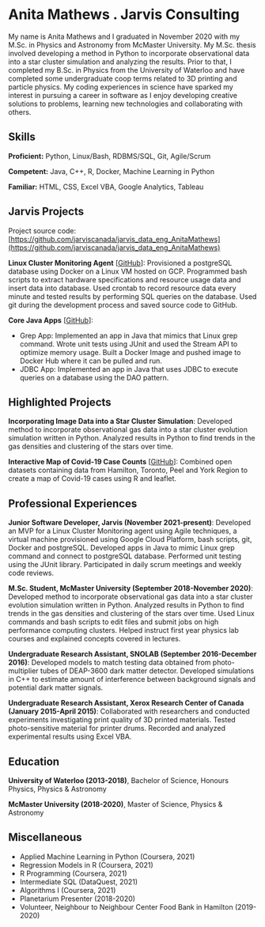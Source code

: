 # Anita Mathews . Jarvis Consulting

My name is Anita Mathews and I graduated in November 2020 with my M.Sc. in Physics and Astronomy from McMaster University. My M.Sc. thesis involved developing a method in Python to incorporate observational data into a star cluster simulation and analyzing the results. Prior to that, I completed my B.Sc. in Physics from the University of Waterloo and have completed some undergraduate coop terms related to 3D printing and particle physics. My coding experiences in science have sparked my interest in pursuing a career in software as I enjoy developing creative solutions to problems, learning new technologies and collaborating with others.

## Skills

**Proficient:** Python, Linux/Bash, RDBMS/SQL, Git, Agile/Scrum

**Competent:** Java, C++, R, Docker, Machine Learning in Python

**Familiar:** HTML, CSS, Excel VBA, Google Analytics, Tableau

## Jarvis Projects

Project source code: [https://github.com/jarviscanada/jarvis_data_eng_AnitaMathews](https://github.com/jarviscanada/jarvis_data_eng_AnitaMathews)


**Linux Cluster Monitoring Agent** [[GitHub](https://github.com/jarviscanada/jarvis_data_eng_AnitaMathews/tree/master/linux_sql)]: Provisioned a postgreSQL database using Docker on a Linux VM hosted on GCP. Programmed bash scripts to extract hardware specifications and resource usage data and insert data into database. Used crontab to record resource data every minute and tested results by performing SQL queries on the database. Used git during the development process and saved source code to GitHub.

**Core Java Apps** [[GitHub](https://github.com/jarviscanada/jarvis_data_eng_AnitaMathews/tree/masterhttps://github.com/jarviscanada/jarvis_data_eng_AnitaMathews/tree/develop/core_java)]:
      
  - Grep App: Implemented an app in Java that mimics that Linux grep command. Wrote unit tests using JUnit and used the Stream API to optimize memory usage. Built a Docker Image and pushed image to Docker Hub where it can be pulled and run.
  - JDBC App: Implemented an app in Java that uses JDBC to execute queries on a database using the DAO pattern.


## Highlighted Projects
**Incorporating Image Data into a Star Cluster Simulation**: Developed method to incorporate observational gas data into a star cluster evolution simulation written in Python. Analyzed results in Python to find trends in the gas densities and clustering of the stars over time. 

**Interactive Map of Covid-19 Case Counts** [[GitHub](https://github.com/anita-mathews/covid-19-map-r)]: Combined open datasets containing data from Hamilton, Toronto, Peel and York Region to create a map of Covid-19 cases using R and leaflet.


## Professional Experiences

**Junior Software Developer, Jarvis (November 2021-present)**: Developed an MVP for a Linux Cluster Monitoring agent using Agile techniques, a virtual machine provisioned using Google Cloud Platform, bash scripts, git, Docker and postgreSQL. Developed apps in Java to mimic Linux grep command and connect to postgreSQL database. Performed unit testing using the JUnit library. Participated in daily scrum meetings and weekly code reviews.

**M.Sc. Student, McMaster University (September 2018-November 2020)**: Developed method to incorporate observational gas data into a star cluster evolution simulation written in Python. Analyzed results in Python to find trends in the gas densities and clustering of the stars over time. Used Linux commands and bash scripts to edit files and submit jobs on high performance computing clusters. Helped instruct first year physics lab courses and explained concepts covered in lectures.

**Undergraduate Research Assistant, SNOLAB (September 2016-December 2016)**: Developed models to match testing data obtained from photo-multiplier tubes of DEAP-3600 dark matter detector. Developed simulations in C++ to estimate amount of interference between background signals and potential dark matter signals.

**Undergraduate Research Assistant, Xerox Research Center of Canada (January 2015-April 2015)**: Collaborated with researchers and conducted experiments investigating print quality of 3D printed materials. Tested photo-sensitive material for printer drums. Recorded and analyzed experimental results using Excel VBA.


## Education
**University of Waterloo (2013-2018)**, Bachelor of Science, Honours Physics, Physics & Astronomy

**McMaster University (2018-2020)**, Master of Science, Physics & Astronomy


## Miscellaneous
- Applied Machine Learning in Python (Coursera, 2021)
- Regression Models in R (Coursera, 2021)
- R Programming (Coursera, 2021)
- Intermediate SQL (DataQuest, 2021)
- Algorithms I (Coursera, 2021)
- Planetarium Presenter (2018-2020)
- Volunteer, Neighbour to Neighbour Center Food Bank in Hamilton (2019-2020)